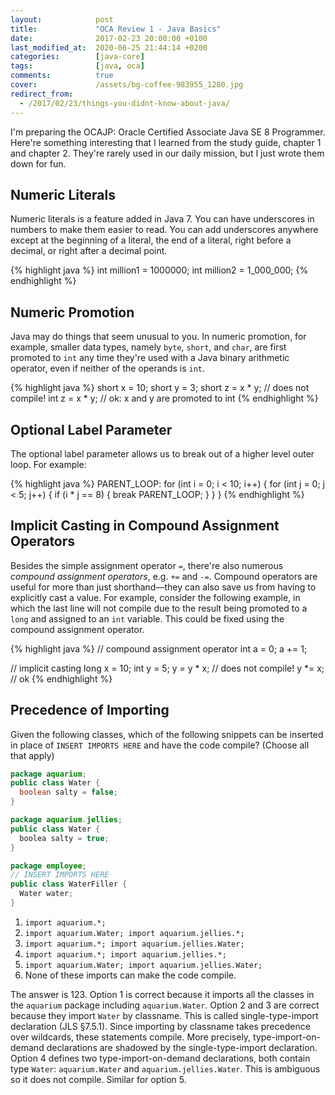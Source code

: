 ```yaml
---
layout:            post
title:             "OCA Review 1 - Java Basics"
date:              2017-02-23 20:00:00 +0100
last_modified_at:  2020-06-25 21:44:14 +0200
categories:        [java-core]
tags:              [java, oca]
comments:          true
cover:             /assets/bg-coffee-983955_1280.jpg
redirect_from:
  - /2017/02/23/things-you-didnt-know-about-java/
---
```


I'm preparing the OCAJP: Oracle Certified Associate Java SE 8 Programmer.
Here're something interesting that I learned from the study guide, chapter 1 and
chapter 2. They're rarely used in our daily mission, but I just wrote them down
for fun.

<!--more-->

## Numeric Literals

Numeric literals is a feature added in Java 7. You can have underscores in
numbers to make them easier to read. You can add underscores anywhere except at
the beginning of a literal, the end of a literal, right before a decimal, or
right after a decimal point.

{% highlight java %}
int million1 = 1000000;
int million2 = 1_000_000;
{% endhighlight %}

## Numeric Promotion

Java may do things that seem unusual to you. In numeric promotion, for example,
smaller data types, namely `byte`, `short`, and `char`, are first promoted to
`int` any time they're used with a Java binary arithmetic operator, even if
neither of the operands is `int`.

{% highlight java %}
short x = 10;
short y = 3;
short z = x * y;  // does not compile!
int z = x * y;    // ok: x and y are promoted to int
{% endhighlight %}

## Optional Label Parameter

The optional label parameter allows us to break out of a higher level outer
loop. For example:

{% highlight java %}
PARENT_LOOP: for (int i = 0; i < 10; i++) {
  for (int j = 0; j < 5; j++) {
    if (i * j == 8) {
      break PARENT_LOOP;
    }
  }
}
{% endhighlight %}

## Implicit Casting in Compound Assignment Operators

Besides the simple assignment operator `=`, there're also numerous _compound
assignment operators_, e.g. `+=` and `-=`. Compound operators are useful for
more than just shorthand—they can also save us from having to explicitly cast a
value. For example, consider the following example, in which the last line will
not compile due to the result being promoted to a `long` and assigned to an
`int` variable. This could be fixed using the compound assignment operator.

{% highlight java %}
// compound assignment operator
int a = 0;
a += 1;

// implicit casting
long x = 10;
int y = 5;
y = y * x; // does not compile!
y *= x;    // ok
{% endhighlight %}

## Precedence of Importing

Given the following classes, which of the following snippets can be inserted in
place of `INSERT IMPORTS HERE` and have the code compile? (Choose all that
apply)

```java
package aquarium;
public class Water {
  boolean salty = false;
}
```

```java
package aquarium.jellies;
public class Water {
  boolea salty = true;
}
```

```java
package employee;
// INSERT IMPORTS HERE
public class WaterFiller {
  Water water;
}
```

1. `import aquarium.*;`
2. `import aquarium.Water; import aquarium.jellies.*;`
3. `import aquarium.*; import aquarium.jellies.Water;`
4. `import aquarium.*; import aquarium.jellies.*;`
5. `import aquarium.Water; import aquarium.jellies.Water;`
6. None of these imports can make the code compile.

The answer is 123. Option 1 is correct because it imports all the classes in the
`aquarium` package including `aquarium.Water`. Option 2 and 3 are correct
because they import `Water` by classname. This is called single-type-import
declaration (JLS §7.5.1). Since importing by classname takes
precedence over wildcards, these statements compile. More precisely, type-import-on-demand
declarations are shadowed by the single-type-import declaration. Option 4
defines two type-import-on-demand declarations, both contain type `Water`:
`aquarium.Water` and `aquarium.jellies.Water`. This is ambiguous so it does not
compile. Similar for option 5.
